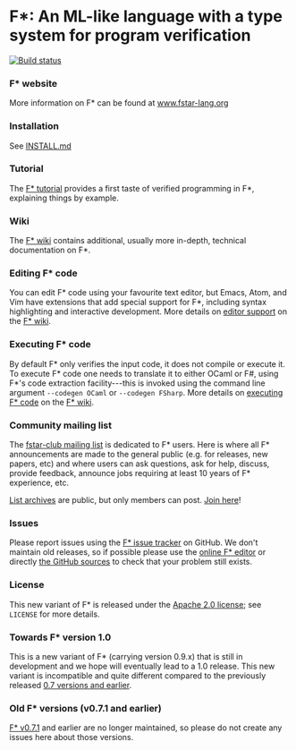 F*: An ML-like language with a type system for program verification
===================================================================

[![Build status](https://travis-ci.org/FStarLang/FStar.svg?branch=master)](https://travis-ci.org/FStarLang/FStar)

### F\* website

More information on F\* can be found at www.fstar-lang.org

### Installation

See [INSTALL.md]

[INSTALL.md]: https://github.com/FStarLang/FStar/blob/master/INSTALL.md

### Tutorial

The [F\* tutorial] provides a first taste of verified programming in
F\*, explaining things by example.

[F\* tutorial]: https://www.fstar-lang.org/tutorial/

### Wiki

The [F\* wiki] contains additional, usually more in-depth, technical
documentation on F\*.

[F\* wiki]: https://github.com/FStarLang/FStar/wiki

### Editing F* code

You can edit F\* code using your favourite text editor, but Emacs,
Atom, and Vim have extensions that add special support for F\*,
including syntax highlighting and interactive development. More
details on [editor support] on the [F\* wiki].

[editor support]: https://github.com/FStarLang/FStar/wiki/Editor-support-for-F*

### Executing F* code

By default F* only verifies the input code, it does not compile or execute it.
To execute F* code one needs to translate it to either OCaml or F\#, using
F\*'s code extraction facility---this is invoked using the command line
argument `--codegen OCaml` or `--codegen FSharp`. More details on
[executing F\* code] on the [F\* wiki].

[executing F\* code]: https://github.com/FStarLang/FStar/wiki/Executing-F*-code

### Community mailing list

The [fstar-club mailing list] is dedicated to F* users. Here is where
all F* announcements are made to the general public (e.g. for
releases, new papers, etc) and where users can ask questions, ask for
help, discuss, provide feedback, announce jobs requiring at least 10
years of F* experience, etc.

[List archives] are public, but only members can post.
[Join here][fstar-club mailing list]!

[fstar-club mailing list]: http://lists.gforge.inria.fr/mailman/listinfo/fstar-club

[List archives]: https://lists.gforge.inria.fr/pipermail/fstar-club/

### Issues

Please report issues using the [F* issue tracker] on GitHub.
We don't maintain old releases, so if possible please use the
[online F\* editor] or directly [the GitHub sources] to check
that your problem still exists.

[F* issue tracker]: https://github.com/FStarLang/FStar/issues
[online F\* editor]: https://www.fstar-lang.org/run.php
[the GitHub sources]: [https://github.com/FStarLang/FStar/blob/master/INSTALL.md#building-f-from-sources

### License

This new variant of F* is released under the [Apache 2.0 license];
see `LICENSE` for more details.

[Apache 2.0 license]: https://www.apache.org/licenses/LICENSE-2.0

### Towards F* version 1.0

This is a new variant of F* (carrying version 0.9.x) that is still in
development and we hope will eventually lead to a 1.0 release. This
new variant is incompatible and quite different compared to the
previously released [0.7 versions and earlier].

[0.7 versions and earlier]: https://github.com/FStarLang/FStar#old-f-versions-v071-and-earlier

### Old F* versions (v0.7.1 and earlier) ###

[F\* v0.7.1] and earlier are no longer maintained, so please do not
create any issues here about those versions.

[F\* v0.7.1]: https://github.com/FStarLang/FStar/blob/master/.old/fstar-0.7.1-alpha.zip?raw=true
